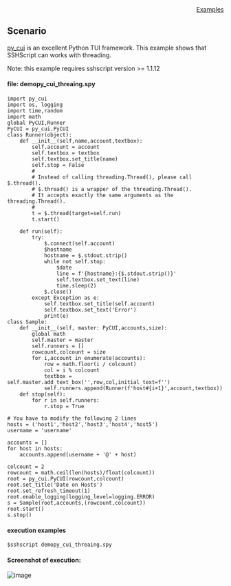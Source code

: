 <div style="text-align:right"><a href="./index">Examples</a></div>

## Scenario

<a target="_blank" href="https://github.com/jwlodek/py_cui">py_cui</a> is an excellent Python TUI framework.
This example shows that SSHScript can works with threading. 

Note: this example requires sshscript version >= 1.1.12

#### file: demopy_cui_threaing.spy
```
import py_cui
import os, logging
import time,random
import math
global PyCUI,Runner
PyCUI = py_cui.PyCUI
class Runner(object):
    def __init__(self,name,account,textbox):
        self.account = account
        self.textbox = textbox
        self.textbox.set_title(name)
        self.stop = False
        #
        # Instead of calling threading.Thread(), please call $.thread().
        # $.thread() is a wrapper of the threading.Thread().
        # It accepts exactly the same arguments as the threading.Thread().
        #
        t = $.thread(target=self.run)
        t.start()
    
    def run(self):
        try:
            $.connect(self.account)
            $hostname
            hostname = $.stdout.strip()
            while not self.stop:
                $date
                line = f'{hostname}:{$.stdout.strip()}'
                self.textbox.set_text(line)
                time.sleep(2)
            $.close()
        except Exception as e:
            self.textbox.set_title(self.account)
            self.textbox.set_text('Error')
            print(e)
class Sample:
    def __init__(self, master: PyCUI,accounts,size):
        global math
        self.master = master
        self.runners = []     
        rowcount,colcount = size
        for i,account in enumerate(accounts):
            row = math.floor(i / colcount)
            col = i % colcount
            textbox = self.master.add_text_box('',row,col,initial_text=f'')
            self.runners.append(Runner(f'host#{i+1}',account,textbox))
    def stop(self):
        for r in self.runners:
            r.stop = True

# You have to modify the following 2 lines 
hosts = ('host1','host2','host3','host4','host5')
username = 'username'

accounts = []
for host in hosts:
    accounts.append(username + '@' + host)

colcount = 2
rowcount = math.ceil(len(hosts)/float(colcount))
root = py_cui.PyCUI(rowcount,colcount)
root.set_title('Date on Hosts')
root.set_refresh_timeout(1)
root.enable_logging(logging_level=logging.ERROR)
s = Sample(root,accounts,(rowcount,colcount))
root.start()
s.stop()

```

#### execution examples
```
$sshscript demopy_cui_threaing.spy
```

#### Screenshot of execution:
![image](https://user-images.githubusercontent.com/4695577/182831441-5405758c-4e83-4c04-8409-aa54abeccf72.png)

